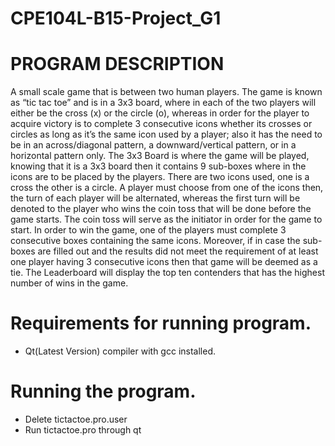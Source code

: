 # CPE104L-B15-Project_G1

# PROGRAM DESCRIPTION
A small scale game that is between two human players. The game is known as “tic tac toe” and is in a 3x3 board, where in each of the two players will either be the cross (x) or the circle (o), whereas in order for the player to acquire victory is to complete 3 consecutive icons whether its crosses or circles as long as it’s the same icon used by a player; also it has the need to be in an across/diagonal pattern, a downward/vertical pattern, or in a horizontal pattern only.
The 3x3 Board is where the game will be played, knowing that it is a 3x3 board then it contains 9 sub-boxes where in the icons are to be placed by the players.
There are two icons used, one is a cross the other is a circle. A player must choose from one of the icons then, the turn of each player will be alternated, whereas the first turn will be denoted to the player who wins the coin toss that will be done before the game starts. The coin toss will serve as the initiator in order for the game to start.
In order to win the game, one of the players must complete 3 consecutive boxes containing the same icons. Moreover, if in case the sub-boxes are filled out and the results did not meet the requirement of at least one player having 3 consecutive icons then that game will be deemed as a tie.
The Leaderboard will display the top ten contenders that has the highest number of wins in the game.


# Requirements for running program.
- Qt(Latest Version) compiler with gcc installed.

# Running the program.
- Delete tictactoe.pro.user
- Run tictactoe.pro through qt
